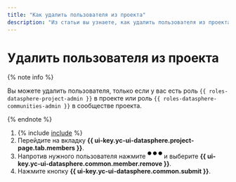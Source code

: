 ```yaml
---
title: "Как удалить пользователя из проекта"
description: "Из статьи вы узнаете, как удалить пользователя из проекта в {{ ml-platform-name }}."
---
```


# Удалить пользователя из проекта

{% note info %}

Вы можете удалить пользователя, только если у вас есть роль `{{ roles-datasphere-project-admin }}` в проекте или роль `{{ roles-datasphere-communities-admin }}` в сообществе проекта.

{% endnote %}

1. {% include [include](../../../_includes/datasphere/ui-find-project.md) %}
1. Перейдите на вкладку **{{ ui-key.yc-ui-datasphere.project-page.tab.members }}**.
1. Напротив нужного пользователя нажмите ![image](../../../_assets/horizontal-ellipsis.svg) и выберите **{{ ui-key.yc-ui-datasphere.common.member.remove }}**.
1. Нажмите кнопку **{{ ui-key.yc-ui-datasphere.common.submit }}**.